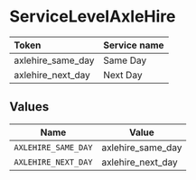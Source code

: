 # ServiceLevelAxleHire

|Token | Service name|
|:---|:---|
| axlehire_same_day | Same Day|
| axlehire_next_day | Next Day|



## Values

| Name                | Value               |
| ------------------- | ------------------- |
| `AXLEHIRE_SAME_DAY` | axlehire_same_day   |
| `AXLEHIRE_NEXT_DAY` | axlehire_next_day   |